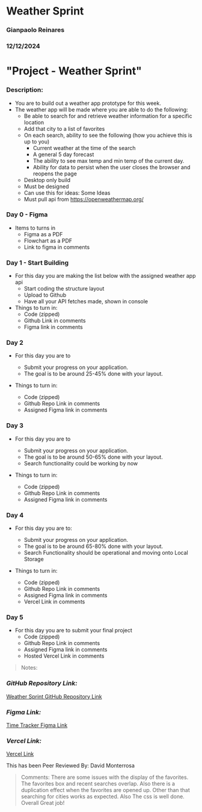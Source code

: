 # Weather Sprint

### Gianpaolo Reinares
### 12/12/2024
# "Project - Weather Sprint"
### Description: 
- You are to build out a weather app prototype for this week.
- The weather app will be made where you are able to do the following:
  * Be able to search for and retrieve weather information for a specific location
  * Add that city to a list of favorites
  * On each search,  ability to see the following (how you achieve this is up to you)
    * Current weather at the time of the search
    * A general 5 day forecast
    * The ability to see max temp and min temp of the current day.
    * Ability for data to persist when the user closes the browser and reopens the page
  * Desktop only build
  * Must be designed
  * Can use this for ideas: Some Ideas
  * Must pull api from https://openweathermap.org/

### Day 0 - Figma
- Items to turns in 
  * Figma as a PDF
  * Flowchart as a PDF
  * Link to figma in comments 

### Day 1 - Start Building
- For this day you are making the list below with the assigned weather app api
  * Start coding the structure layout
  * Upload to Github
  * Have all your API fetches made, shown in console
- Things to turn in:
  * Code (zipped)
  * Github Link in comments
  * Figma link in comments

### Day 2
- For this day you are to
  * Submit your progress on your application.
  * The goal is to be around 25-45% done with your layout.

- Things to turn in:
  * Code (zipped)
  * Github Repo Link in comments
  * Assigned Figma link in comments

### Day 3
- For this day you are to
  * Submit your progress on your application.
  * The goal is to be around 50-65% done with your layout.
  * Search functionality could be working by now

- Things to turn in:
  * Code (zipped)
  * Github Repo Link in comments
  * Assigned Figma link in comments

### Day 4
- For this day you are to:
  * Submit your progress on your application.
  * The goal is to be around 65-80% done with your layout.
  * Search Functionality should be operational and moving onto Local Storage

- Things to turn in:
  * Code (zipped)
  * Github Repo Link in comments
  * Assigned Figma link in comments
  * Vercel Link in comments 

### Day 5
- For this day you are to submit your final project
  * Code (zipped)
  * Github Repo Link in comments
  * Assigned Figma link in comments
  * Hosted Vercel Link in comments


> Notes: 

### _GitHub Repository Link:_
[Weather Sprint GitHub Repository Link](https://github.com/MandoxaElemental/WeatherSprint-Trade)
### _Figma Link:_
[Time Tracker Figma Link](https://www.figma.com/design/YAcbIEAs6E8c18GKTALVet/Weather?node-id=16-5219&t=j8DH5YJgVjikILWt-1)
### _Vercel Link:_
[Vercel Link](https://weather-sprint-trade.vercel.app/)

This has been Peer Reviewed By: David Monterrosa
> Comments: There are some issues with the display of the favorites. The favorites box and recent searches overlap. Also there is a duplication effect when the favorites are opened up. Other than that searching for cities works as expected. Also The css is well done. Overall Great job!
